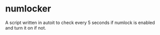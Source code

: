 # numlocker
A script written in autoit to check every 5 seconds if numlock is enabled and turn it on if not.
